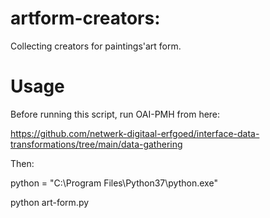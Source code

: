 # artform-creators:

Collecting creators for paintings'art form.


# Usage

Before running this script, run OAI-PMH from here:

https://github.com/netwerk-digitaal-erfgoed/interface-data-transformations/tree/main/data-gathering

Then:

python = "C:\Program Files\Python37\python.exe" 

python art-form.py
